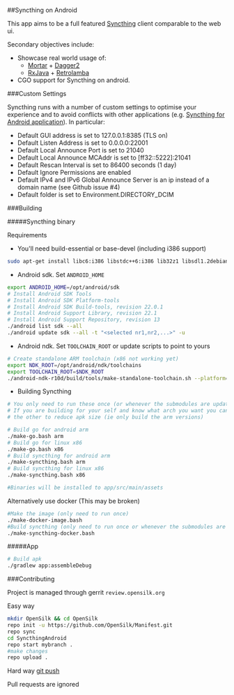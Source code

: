 ##Syncthing on Android

This app aims to be a full featured [Syncthing](https://syncthing.net/) client comparable to the web ui.

Secondary objectives include:

* Showcase real world usage of:
  * [Mortar](https://github.com/square/mortar) + [Dagger2](https://github.com/google/dagger)
  * [RxJava](https://github.com/ReactiveX/RxJava) + [Retrolamba](https://github.com/orfjackal/retrolambda)
* CGO support for Syncthing on android.

###Custom Settings

Syncthing runs with a number of custom settings to optimise your experience and to avoid conflicts with other applications (e.g. [Syncthing for Android application](https://github.com/syncthing/syncthing-android)). In particular:
  - Default GUI address is set to 127.0.0.1:8385 (TLS on)
  - Default Listen Address is set to 0.0.0.0:22001
  - Default Local Announce Port is set to 21040
  - Default Local Announce MCAddr is set to [ff32::5222]:21041
  - Default Rescan Interval is set to 86400 seconds (1 day)
  - Default Ignore Permissions are enabled
  - Default IPv4 and IPv6 Global Announce Server is an ip instead of a domain name (see Github issue #4)
  - Default folder is set to Environment.DIRECTORY_DCIM

###Building

#####Syncthing binary

Requirements

* You'll need build-essential or base-devel (including i386 support)

```bash
sudo apt-get install libc6:i386 libstdc++6:i386 lib32z1 libsdl1.2debian:i386
```

* Android sdk. Set `ANDROID_HOME`

```bash
export ANDROID_HOME=/opt/android/sdk
# Install Android SDK Tools
# Install Android SDK Platform-tools
# Install Android SDK Build-tools, revision 22.0.1
# Install Android Support Library, revision 22.1
# Install Android Support Repository, revision 13
./android list sdk --all
./android update sdk --all -t "<selected nr1,nr2,...>" -u
```

* Android ndk. Set `TOOLCHAIN_ROOT` or update scripts to point to yours

```bash
# Create standalone ARM toolchain (x86 not working yet)
export NDK_ROOT=/opt/android/ndk/toolchains
export TOOLCHAIN_ROOT=$NDK_ROOT
./android-ndk-r10d/build/tools/make-standalone-toolchain.sh --platform=android-21 --install-dir=$NDK_ROOT/arm --arch=arm
```

* Building Syncthing

```bash
# You only need to run these once (or whenever the submodules are updated)
# If you are building for your self and know what arch you want you can omit
# the other to reduce apk size (ie only build the arm versions)

# Build go for android arm
./make-go.bash arm
# Build go for linux x86
./make-go.bash x86
# Build syncthing for android arm
./make-syncthing.bash arm
# Build syncthing for linux x86
./make-syncthing.bash x86

#Binaries will be installed to app/src/main/assets

```

Alternatively use docker (This may be broken)

```bash
#Make the image (only need to run once)
./make-docker-image.bash
#Build syncthing (only need to run once or whenever the submodules are updated)
./make-syncthing-docker.bash
```

#####App

```bash
# Build apk
./gradlew app:assembleDebug
```

###Contributing

Project is managed through gerrit `review.opensilk.org`

Easy way

```bash
mkdir OpenSilk && cd OpenSilk
repo init -u https://github.com/OpenSilk/Manifest.git
repo sync
cd SyncthingAndroid
repo start mybranch .
#make changes
repo upload .
```

Hard way
[git push](https://gerrit-review.googlesource.com/Documentation/user-upload.html#_git_push)

Pull requests are ignored
